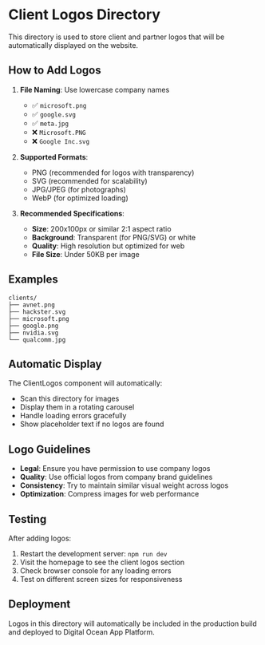 # Client Logos Directory

This directory is used to store client and partner logos that will be automatically displayed on the website.

## How to Add Logos

1. **File Naming**: Use lowercase company names
   - ✅ `microsoft.png`
   - ✅ `google.svg`
   - ✅ `meta.jpg`
   - ❌ `Microsoft.PNG`
   - ❌ `Google Inc.svg`

2. **Supported Formats**:
   - PNG (recommended for logos with transparency)
   - SVG (recommended for scalability)
   - JPG/JPEG (for photographs)
   - WebP (for optimized loading)

3. **Recommended Specifications**:
   - **Size**: 200x100px or similar 2:1 aspect ratio
   - **Background**: Transparent (for PNG/SVG) or white
   - **Quality**: High resolution but optimized for web
   - **File Size**: Under 50KB per image

## Examples

```
clients/
├── avnet.png
├── hackster.svg
├── microsoft.png
├── google.png
├── nvidia.svg
└── qualcomm.jpg
```

## Automatic Display

The ClientLogos component will automatically:
- Scan this directory for images
- Display them in a rotating carousel
- Handle loading errors gracefully
- Show placeholder text if no logos are found

## Logo Guidelines

- **Legal**: Ensure you have permission to use company logos
- **Quality**: Use official logos from company brand guidelines
- **Consistency**: Try to maintain similar visual weight across logos
- **Optimization**: Compress images for web performance

## Testing

After adding logos:
1. Restart the development server: `npm run dev`
2. Visit the homepage to see the client logos section
3. Check browser console for any loading errors
4. Test on different screen sizes for responsiveness

## Deployment

Logos in this directory will automatically be included in the production build and deployed to Digital Ocean App Platform.